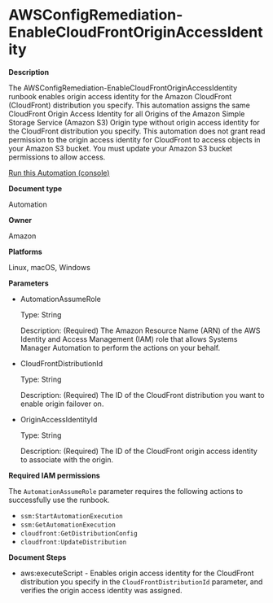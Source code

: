 # AWSConfigRemediation\-EnableCloudFrontOriginAccessIdentity<a name="automation-aws-enable-cloudfront-origin-access"></a>

**Description**

The AWSConfigRemediation\-EnableCloudFrontOriginAccessIdentity runbook enables origin access identity for the Amazon CloudFront \(CloudFront\) distribution you specify\. This automation assigns the same CloudFront Origin Access Identity for all Origins of the Amazon Simple Storage Service \(Amazon S3\) Origin type without origin access identity for the CloudFront distribution you specify\. This automation does not grant read permission to the origin access identity for CloudFront to access objects in your Amazon S3 bucket\. You must update your Amazon S3 bucket permissions to allow access\.

[Run this Automation \(console\)](https://console.aws.amazon.com/systems-manager/automation/execute/AWSConfigRemediation-EnableCloudFrontOriginAccessIdentity)

**Document type**

Automation

**Owner**

Amazon

**Platforms**

Linux, macOS, Windows

**Parameters**
+ AutomationAssumeRole

  Type: String

  Description: \(Required\) The Amazon Resource Name \(ARN\) of the AWS Identity and Access Management \(IAM\) role that allows Systems Manager Automation to perform the actions on your behalf\.
+ CloudFrontDistributionId

  Type: String

  Description: \(Required\) The ID of the CloudFront distribution you want to enable origin failover on\.
+ OriginAccessIdentityId

  Type: String

  Description: \(Required\) The ID of the CloudFront origin access identity to associate with the origin\.

**Required IAM permissions**

The `AutomationAssumeRole` parameter requires the following actions to successfully use the runbook\.
+ `ssm:StartAutomationExecution`
+ `ssm:GetAutomationExecution`
+ `cloudfront:GetDistributionConfig`
+ `cloudfront:UpdateDistribution`

**Document Steps**
+ aws:executeScript \- Enables origin access identity for the CloudFront distribution you specify in the `CloudFrontDistributionId` parameter, and verifies the origin access identity was assigned\.